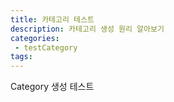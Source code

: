 ```yaml
---
title: 카테고리 테스트
description: 카테고리 생성 원리 알아보기
categories:
 - testCategory
tags:
---
```


Category 생성 테스트